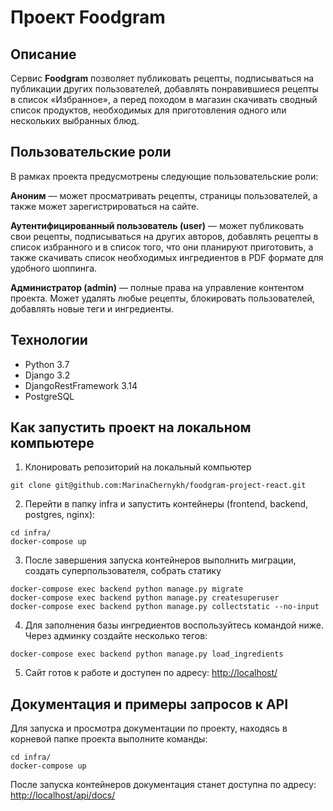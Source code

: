 # Проект Foodgram 


## Описание
Сервис **Foodgram** позволяет публиковать рецепты, подписываться на публикации других пользователей, добавлять понравившиеся рецепты в список «Избранное», а перед походом в магазин скачивать сводный список продуктов, необходимых для приготовления одного или нескольких выбранных блюд.

## Пользовательские роли
В рамках проекта предусмотрены следующие пользовательские роли:

**Аноним** — может просматривать рецепты, страницы пользователей, а также может зарегистрироваться на сайте.

**Аутентифицированный пользователь (user)** — может публиковать свои рецепты, подписываться на других авторов, добавлять рецепты в список избранного и в список того, что они планируют приготовить, а также скачивать список необходимых ингредиентов в PDF формате для удобного шоппинга.

**Администратор (admin)** — полные права на управление контентом проекта. Может удалять любые рецепты, блокировать пользователей, добавлять новые теги и ингредиенты.


## Технологии
* Python 3.7
* Django 3.2
* DjangoRestFramework 3.14
* PostgreSQL


## Как запустить проект на локальном компьютере

1. Клонировать репозиторий на локальный компьютер
```
git clone git@github.com:MarinaChernykh/foodgram-project-react.git
```
2. Перейти в папку infra и запустить контейнеры (frontend, backend, postgres, nginx): 
```
cd infra/
docker-compose up
```
3. После завершения запуска контейнеров выполнить миграции, создать суперпользователя, собрать статику
```
docker-compose exec backend python manage.py migrate
docker-compose exec backend python manage.py createsuperuser
docker-compose exec backend python manage.py collectstatic --no-input 
```

4. Для заполнения базы ингредиентов воспользуйтесь командой ниже. Через админку создайте несколько тегов:
```
docker-compose exec backend python manage.py load_ingredients
```

5. Сайт готов к работе и доступен по адресу:
<http://localhost/>

## Документация и примеры запросов к API
Для запуска и просмотра документации по проекту, находясь в корневой папке проекта выполните команды:
```
cd infra/
docker-compose up
```
После запуска контейнеров документация станет доступна по адресу: 
<http://localhost/api/docs/>




